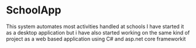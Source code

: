 # SchoolApp
This system automates most activities handled at schools
I have started it as a desktop application
but i have also started working on the same kind of project as a web based application using C# and asp.net core frameworkit
